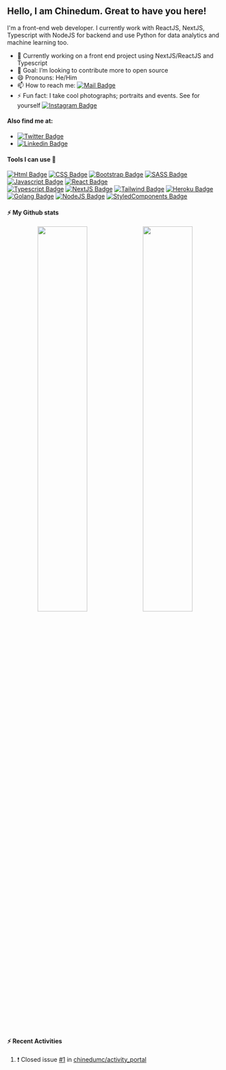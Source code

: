 ## Hello, I am Chinedum. Great to have you here! 
<!-- <img src="https://user-images.githubusercontent.com/1303154/88677602-1635ba80-d120-11ea-84d8-d263ba5fc3c0.gif" width="28px" alt="hi"> -->

I'm a front-end web developer. I currently work with ReactJS, NextJS, Typescript with NodeJS for backend and use Python for data analytics and machine learning too.

- 🔭 Currently working on a front end project using NextJS/ReactJS and Typescript 
- 👯 Goal: I’m looking to contribute more to open source
- 😄 Pronouns: He/Him
- 📫 How to reach me: [![Mail Badge](https://img.shields.io/badge/-@MyEmail-c0392b?style=flat&labelColor=c0392b&logo=gmail&logoColor=white)](mailto:chibokachinedum@gmail.com)
- ⚡ Fun fact: I take cool photographs; portraits and events. See for yourself [![Instagram Badge](https://img.shields.io/badge/-@MyInsta-E4405F?style=flat&labelColor=e4405f&logo=instagram&logoColor=white)](https://instagram.com/misterciicii)

#### Also find me at:
- [![Twitter Badge](https://img.shields.io/badge/-@MyTwitter-1ca0f1?style=flat&labelColor=1ca0f1&logo=twitter&logoColor=white&link=https://twitter.com/griinglassis)](https://twitter.com/griinglassis)
- [![Linkedin Badge](https://img.shields.io/badge/-@MyLinkedIn-0e76a8?style=flat&labelColor=0e76a8&logo=linkedin&logoColor=white)](https://www.linkedin.com/in/chinedum-chiboka-bb56a914/)


<!--
**chinedumc/chinedumc** is a ✨ _special_ ✨ repository because its `README.md` (this file) appears on your GitHub profile.

Here are some ideas to get you started:

- 🌱 I’m currently learning NodeJS and Android Mobile development

- 🤔 I’m looking for help with ...
- 💬 Ask me about getting your github account to look cool like mine
-->

#### Tools I can use :art:
[![Html Badge](https://img.shields.io/badge/-HTML5-e34f26?style=for-the-badge&labelColor=white&logo=html5&logoColor=e34f26)](#)
[![CSS Badge](https://img.shields.io/badge/-CSS3-007acc?style=for-the-badge&labelColor=white&logo=css3&logoColor=007acc)](#) 
[![Bootstrap Badge](https://img.shields.io/badge/-bootstrap-7952b3?style=for-the-badge&labelColor=white&logo=bootstrap&logoColor=7952b3)](#)
[![SASS Badge](https://img.shields.io/badge/-SASS-bf4080?style=for-the-badge&labelColor=white&logo=sass&logoColor=bf4080)](#) 
[![Javascript Badge](https://img.shields.io/badge/-Javascript-F0DB4F?style=for-the-badge&labelColor=white&logo=javascript&logoColor=F0DB4F)](#) 
[![React Badge](https://img.shields.io/badge/-React-61DBFB?style=for-the-badge&labelColor=white&logo=react&logoColor=61DBFB)](#)  
[![Typescript Badge](https://img.shields.io/badge/-Typescript-007acc?style=for-the-badge&labelColor=white&logo=typescript&logoColor=007acc)](#)
[![NextJS Badge](https://img.shields.io/badge/-NEXTJS-000000?style=for-the-badge&labelColor=white&logo=next.js&logoColor=000000)](#) 
[![Tailwind Badge](https://img.shields.io/badge/-Tailwind%20css-06B6D4?style=for-the-badge&labelColor=black&logo=tailwindcss&logoColor=06B6D4)](#)
[![Heroku Badge](https://img.shields.io/badge/-Heroku-4A4090?style=for-the-badge&labelColor=black&logo=heroku&logoColor=4A4090)](#) 
[![Golang Badge](https://img.shields.io/badge/-Golang-61DBFB?style=for-the-badge&labelColor=black&logo=go&logoColor=61DBFB)](#) 
[![NodeJS Badge](https://img.shields.io/badge/-NodeJS-026e00?style=for-the-badge&labelColor=white&logo=node.js&logoColor=026e00)](#) 
[![StyledComponents Badge](https://img.shields.io/badge/-StyledComponents-palevioletred?style=for-the-badge&labelColor=ffffff&logo=styledcomponents&logoColor=palevioletred)](#) 


#### :zap: My Github stats
<p align="center">
  <img width="48%" src="https://github-readme-stats.vercel.app/api?username=chinedumc&show_icons=true&theme=tokyonight" />
  <img width="48%" src="https://github-readme-streak-stats.herokuapp.com/?user=chinedumc&show_icons=true&theme=tokyonight" />
</p>



#### :zap: Recent Activities
<!--START_SECTION:activity-->
1. ❗️ Closed issue [#1](https://github.com/chinedumc/activity_portal/issues/1) in [chinedumc/activity_portal](https://github.com/chinedumc/activity_portal)
<!--END_SECTION:activity-->

<br />

<!-- 
<p align='center'>
<img src='https://visitor-badge.glitch.me/badge?page_id=chinedumc.chinedumc'>
</p> -->


